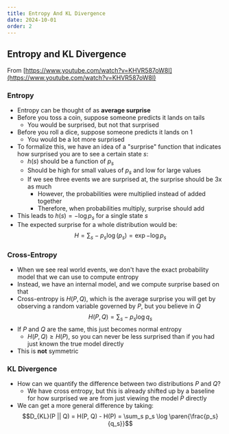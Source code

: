 ```yaml
---
title: Entropy And KL Divergence
date: 2024-10-01
order: 2
---
```


## Entropy and KL Divergence

From [https://www.youtube.com/watch?v=KHVR587oW8I](https://www.youtube.com/watch?v=KHVR587oW8I)

### Entropy

- Entropy can be thought of as **average surprise**
- Before you toss a coin, suppose someone predicts it lands on tails
  - You would be surprised, but not that surprised
- Before you roll a dice, suppose someone predicts it lands on 1
  - You would be a lot more surprised
- To formalize this, we have an idea of a "surprise" function that indicates how surprised you are to see a certain state $s$:
  - $h(s)$ should be a function of $p_s$
  - Should be high for small values of $p_s$ and low for large values
  - If we see three events we are surprised at, the surprise should be 3x as much
    - However, the probabilities were multiplied instead of added together
    - Therefore, when probabilities multiply, surprise should add
- This leads to $h(s) = -\log p_s$ for a single state $s$
- The expected surprise for a whole distribution would be:
  $$H = \sum_s -p_s \log (p_s) = \exp{-\log p_s}$$

### Cross-Entropy

- When we see real world events, we don't have the exact probability model that we can use to compute entropy
- Instead, we have an internal model, and we compute surprise based on that
- Cross-entropy is $H(P, Q)$, which is the average surprise you will get by observing a random variable governed by $P$, but you believe in $Q$
  $$H(P, Q) = \sum_s -p_s \log q_s $$
- If $P$ and $Q$ are the same, this just becomes normal entropy
  - $H(P, Q) \geq H(P)$, so you can never be less surprised than if you had just known the true model directly
- This is **not** symmetric

### KL Divergence

- How can we quantify the difference between two distributions $P$ and $Q$?
  - We have cross entropy, but this is already shifted up by a baseline for how surprised we are from just viewing the model $P$ directly
- We can get a more general difference by taking:
  $$D_{KL}(P || Q) = H(P, Q) - H(P) = \sum_s p_s \log \paren{\frac{p_s}{q_s}}$$
